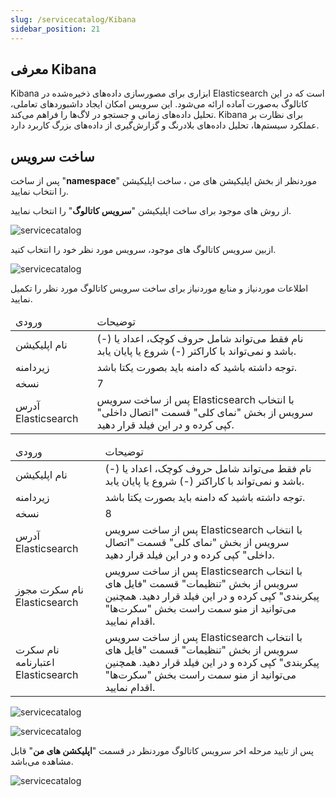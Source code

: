 ```yaml
---
slug: /servicecatalog/Kibana
sidebar_position: 21
---
```


## معرفی Kibana
Kibana ابزاری برای مصورسازی داده‌های ذخیره‌شده در Elasticsearch است که در این کاتالوگ به‌صورت آماده ارائه می‌شود. این سرویس امکان ایجاد داشبوردهای تعاملی، تحلیل داده‌های زمانی و جستجو در لاگ‌ها را فراهم می‌کند. Kibana برای نظارت بر عملکرد سیستم‌ها، تحلیل داده‌های بلادرنگ و گزارش‌گیری از داده‌های بزرگ کاربرد دارد.


## ساخت سرویس
پس از ساخت "**namespace**" موردنظر از بخش اپلیکیشن های من ، ساخت اپلیکیشن را انتخاب نمایید.

از روش های موجود برای ساخت اپلیکیشن "**سرویس کاتالوگ**" را انتخاب نمایید.

![servicecatalog](/img/servicecatalog/servicecatalog00.png)

ازبین سرویس کاتالوگ های موجود، سرویس مورد نظر خود را انتخاب کنید.

![servicecatalog](/img/servicecatalog/servicecatalog000.png)

اطلاعات موردنیاز و منابع موردنیاز برای ساخت سرویس کاتالوگ مورد نظر را تکمیل نمایید.


<table>
    <thead>
        <tr>
            <td>ورودی</td>
            <td>توضیحات</td>
        </tr>
    </thead>
    <tbody>
        <tr>
            <td>نام اپلیکیشن</td>
            <td>نام فقط می‌تواند شامل حروف کوچک، اعداد یا (-) باشد و نمی‌تواند با کاراکتر (-) شروع یا پایان یابد.</td>
        </tr>
         <tr>
            <td>زیردامنه</td>
            <td>توجه داشته باشید که دامنه باید بصورت یکتا باشد.</td>
        </tr>
        <tr>
            <td>نسخه</td>
            <td>7</td>
        </tr>
        <tr>
            <td>آدرس Elasticsearch</td>
            <td>
            پس از ساخت سرویس Elasticsearch با انتخاب سرویس از بخش "نمای کلی" قسمت "اتصال داخلی" کپی کرده و در این فیلد قرار دهید.
            </td>
        </tr>
    </tbody>
</table>

<table>
    <thead>
        <tr>
            <td>ورودی</td>
            <td>توضیحات</td>
        </tr>
    </thead>
    <tbody>
        <tr>
            <td>نام اپلیکیشن</td>
            <td>نام فقط می‌تواند شامل حروف کوچک، اعداد یا (-) باشد و نمی‌تواند با کاراکتر (-) شروع یا پایان یابد.</td>
        </tr>
         <tr>
            <td>زیردامنه</td>
            <td>توجه داشته باشید که دامنه باید بصورت یکتا باشد.</td>
        </tr>
        <tr>
            <td>نسخه</td>
            <td>8</td>
        </tr>
        <tr>
            <td>آدرس Elasticsearch</td>
            <td>
       پس از ساخت سرویس Elasticsearch با انتخاب سرویس از بخش "نمای کلی" قسمت "اتصال داخلی" کپی کرده و در این فیلد قرار دهید.
            </td>
        </tr>
         <tr>
            <td>نام سکرت مجوز Elasticsearch</td>
           <td>پس از ساخت سرویس Elasticsearch با انتخاب سرویس از بخش "تنظیمات" قسمت "فایل های پیکربندی" کپی کرده و در این فیلد قرار دهید.
            همچنین می‌توانید از منو سمت راست بخش "سکرت‌ها" اقدام نمایید.</td>
        </tr>
         <tr>
            <td>نام سکرت اعتبارنامه Elasticsearch</td>
            <td> 
            پس از ساخت سرویس Elasticsearch با انتخاب سرویس از بخش "تنظیمات" قسمت "فایل های پیکربندی" کپی کرده و در این فیلد قرار دهید.
            همچنین می‌توانید از منو سمت راست بخش "سکرت‌ها" اقدام نمایید.
            </td>
        </tr>
    </tbody>
</table>
 
![servicecatalog](/img/servicecatalog/servicecatalog39-1.png)

![servicecatalog](/img/servicecatalog/servicecatalog39-1.png)

 پس از تایید مرحله اخر سرویس کاتالوگ موردنظر در قسمت "**اپلیکشن های من**" قابل مشاهده می‌باشد.
 
 ![servicecatalog](/img/servicecatalog/servicecatalog40.png)

